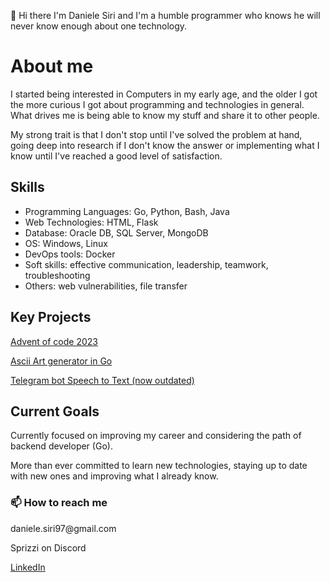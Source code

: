 👋 Hi there I'm Daniele Siri and I'm a humble programmer who knows he will never know enough about one technology.

<h1>About me</h1>
I started being interested in Computers in my early age, and the older I got the more curious I got about programming and technologies in general. What drives me is being able to know my stuff and share it to other people.

My strong trait is that I don't stop until I've solved the problem at hand, going deep into research if I don't know the answer or implementing what I know until I've reached a good level of satisfaction.


<h2>Skills</h2>
<ul>
<li>Programming Languages: Go, Python, Bash, Java</li> 
<li>Web Technologies: HTML, Flask</li>
<li>Database: Oracle DB, SQL Server, MongoDB</li>
<li>OS: Windows, Linux</li>
<li>DevOps tools: Docker</li>
<li>Soft skills: effective communication, leadership, teamwork, troubleshooting</li>
<li>Others: web vulnerabilities, file transfer</li>
</ul>


<h2>Key Projects</h2>
<a href="https://github.com/DanieleSiri/adventofcode2023">Advent of code 2023</a>

<a href="https://github.com/DanieleSiri/asciiArtGenerator">Ascii Art generator in Go</a>

<a href="https://github.com/DanieleSiri/TelegramSTT">Telegram bot Speech to Text (now outdated)</a>


<h2>Current Goals</h2>
Currently focused on improving my career and considering the path of backend developer (Go).

More than ever committed to learn new technologies, staying up to date with new ones and improving what I already know.

<h3>📫 How to reach me</h3>
daniele.siri97@gmail.com

Sprizzi on Discord

<a href="https://www.linkedin.com/in/daniele-siri">LinkedIn</a>
